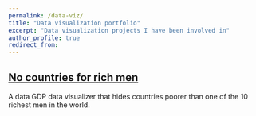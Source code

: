 ```yaml
---
permalink: /data-viz/
title: "Data visualization portfolio"
excerpt: "Data visualization projects I have been involved in"
author_profile: true
redirect_from:
---
```


## [No countries for rich men](https://rich-boys.netlify.app/)

A data GDP data visualizer that hides countries poorer than one of the 10 richest men in the world.
